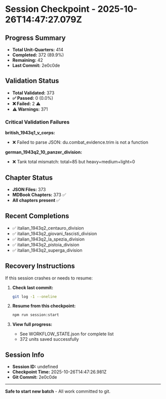 # Session Checkpoint - 2025-10-26T14:47:27.079Z

## Progress Summary

- **Total Unit-Quarters:** 414
- **Completed:** 372 (89.9%)
- **Remaining:** 42
- **Last Commit:** 2e0c0de

## Validation Status

- **Total Validated:** 373
- **✅ Passed:** 0 (0.0%)
- **❌ Failed:** 2 ⚠️
- **⚠️ Warnings:** 371

### Critical Validation Failures

**british_1943q1_v_corps:**
  - ❌ Failed to parse JSON: du.combat_evidence.trim is not a function

**german_1943q2_10_panzer_division:**
  - ❌ Tank total mismatch: total=85 but heavy+medium+light=0

## Chapter Status

- **JSON Files:** 373
- **MDBook Chapters:** 373 ✅
- **All chapters present** ✅

## Recent Completions

- ✅ italian_1943q2_centauro_division
- ✅ italian_1943q2_giovani_fascisti_division
- ✅ italian_1943q2_la_spezia_division
- ✅ italian_1943q2_pistoia_division
- ✅ italian_1943q2_superga_division

## Recovery Instructions

If this session crashes or needs to resume:

1. **Check last commit:**
   ```bash
   git log -1 --oneline
   ```

2. **Resume from this checkpoint:**
   ```bash
   npm run session:start
   ```

3. **View full progress:**
   - See WORKFLOW_STATE.json for complete list
   - 372 units saved successfully

## Session Info

- **Session ID:** undefined
- **Checkpoint Time:** 2025-10-26T14:47:26.981Z
- **Git Commit:** 2e0c0de

---

**Safe to start new batch** - All work committed to git.
